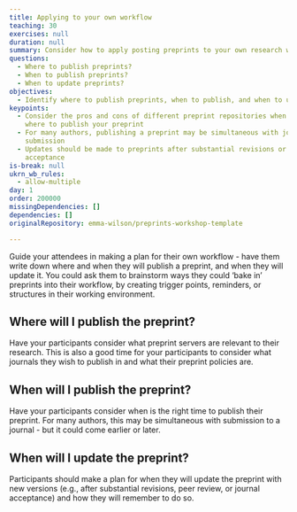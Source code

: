 ```yaml
---
title: Applying to your own workflow
teaching: 30
exercises: null
duration: null
summary: Consider how to apply posting preprints to your own research workflow.
questions:
  - Where to publish preprints?
  - When to publish preprints?
  - When to update preprints?
objectives:
  - Identify where to publish preprints, when to publish, and when to update
keypoints:
  - Consider the pros and cons of different preprint repositories when deciding
    where to publish your preprint
  - For many authors, publishing a preprint may be simultaneous with journal
    submission
  - Updates should be made to preprints after substantial revisions or journal
    acceptance
is-break: null
ukrn_wb_rules:
  - allow-multiple
day: 1
order: 200000
missingDependencies: []
dependencies: []
originalRepository: emma-wilson/preprints-workshop-template

---
```

Guide your attendees in making a plan for their own workflow - have them write down where and when they will publish a preprint, and when they will update it. You could ask them to brainstorm ways they could ‘bake in’ preprints into their workflow, by creating trigger points, reminders, or structures in their working environment.

## Where will I publish the preprint?

Have your participants consider what preprint servers are relevant to their research. This is also a good time for your participants to consider what journals they wish to publish in and what their preprint policies are.

## When will I publish the preprint?

Have your participants consider when is the right time to publish their preprint. For many authors, this may be simultaneous with submission to a journal - but it could come earlier or later.

## When will I update the preprint?

Participants should make a plan for when they will update the preprint with new versions (e.g., after substantial revisions, peer review, or journal acceptance) and how they will remember to do so.
